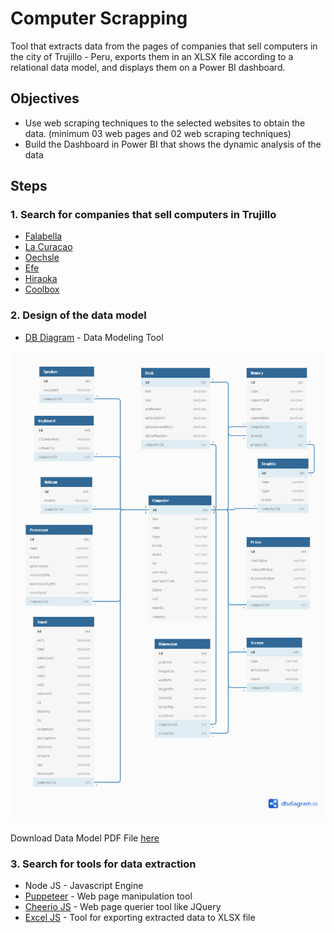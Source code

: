 <!--
Created: Thu Nov 18 2021 12:56:11 GMT-0400 (hora de Bolivia)
Modified: Thu Nov 18 2021 16:20:36 GMT-0400 (hora de Bolivia)
-->

# Computer Scrapping

Tool that extracts data from the pages of companies that sell computers in the city of Trujillo - Peru, exports them in an XLSX file according to a relational data model, and displays them on a Power BI dashboard.

## Objectives

* Use web scraping techniques to the selected websites to obtain the data. (minimum 03 web pages and 02 web scraping techniques)
* Build the Dashboard in Power BI that shows the dynamic analysis of the data

## Steps

### 1. Search for companies that sell computers in Trujillo

* [Falabella](https://www.falabella.com.pe/)
* [La Curacao](https://www.lacuracao.pe/)
* [Oechsle](https://www.oechsle.pe/)
* [Efe](https://www.efe.com.pe/)
* [Hiraoka](https://hiraoka.com.pe/)
* [Coolbox](https://www.coolbox.pe/)

### 2. Design of the data model

* [DB Diagram](https://dbdiagram.io/) - Data Modeling Tool

![datamodel](https://raw.githubusercontent.com/MichaellAlavedraMunayco/computer-scrapping/main/.github/images/computers.database.png)

Download Data Model PDF File [here](https://raw.githubusercontent.com/MichaellAlavedraMunayco/computer-scrapping/main/.github/docs/computers.database.pdf)

### 3. Search for tools for data extraction

* Node JS - Javascript Engine
* [Puppeteer](https://www.npmjs.com/package/puppeteer) - Web page manipulation tool
* [Cheerio JS](https://www.npmjs.com/package/cheerio) - Web page querier tool like JQuery
* [Excel JS](https://www.npmjs.com/package/exceljs) - Tool for exporting extracted data to XLSX file
